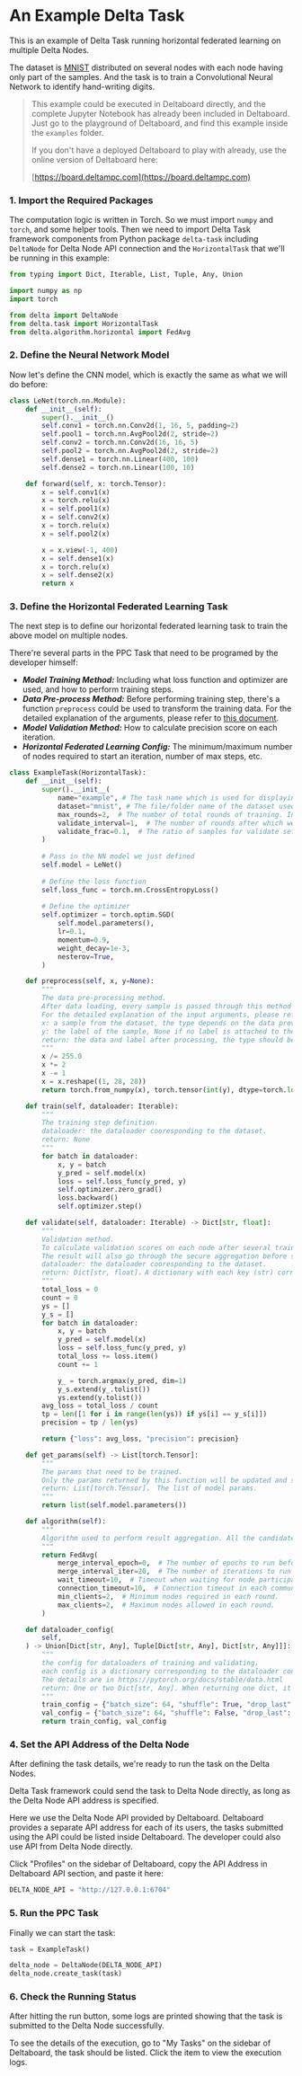 # An Example Delta Task

This is an example of Delta Task running horizontal federated learning on multiple Delta Nodes.

The dataset is [MNIST](http://yann.lecun.com/exdb/mnist/) distributed on several nodes with each node having only part of the samples. And the task is to train a Convolutional Neural Network to identify hand-writing digits.

> This example could be executed in Deltaboard directly, and the complete Jupyter Notebook has already been included in Deltaboard. Just go to the playground of Deltaboard, and find this example inside the `examples` folder.
>
> If you don't have a deployed Deltaboard to play with already, use the online version of Deltaboard here:
>
> [https://board.deltampc.com](https://board.deltampc.com)

### 1. Import the Required Packages

The computation logic is written in Torch. So we must import `numpy` and `torch`, and some helper tools. Then we need to import Delta Task framework components from Python package `delta-task` including `DeltaNode` for Delta Node API connection and the `HorizontalTask` that we'll be running in this example:

```python
from typing import Dict, Iterable, List, Tuple, Any, Union

import numpy as np
import torch

from delta import DeltaNode
from delta.task import HorizontalTask
from delta.algorithm.horizontal import FedAvg
```

### 2. Define the Neural Network Model

Now let's define the CNN model, which is exactly the same as what we will do before:

```python
class LeNet(torch.nn.Module):
    def __init__(self):
        super().__init__()
        self.conv1 = torch.nn.Conv2d(1, 16, 5, padding=2)
        self.pool1 = torch.nn.AvgPool2d(2, stride=2)
        self.conv2 = torch.nn.Conv2d(16, 16, 5)
        self.pool2 = torch.nn.AvgPool2d(2, stride=2)
        self.dense1 = torch.nn.Linear(400, 100)
        self.dense2 = torch.nn.Linear(100, 10)

    def forward(self, x: torch.Tensor):
        x = self.conv1(x)
        x = torch.relu(x)
        x = self.pool1(x)
        x = self.conv2(x)
        x = torch.relu(x)
        x = self.pool2(x)

        x = x.view(-1, 400)
        x = self.dense1(x)
        x = torch.relu(x)
        x = self.dense2(x)
        return x
```

### 3. Define the Horizontal Federated Learning Task

The next step is to define our horizontal federated learning task to train the above model on multiple nodes.

There're several parts in the PPC Task that need to be programed by the developer himself:

* _**Model Training Method:**_ Including what loss function and optimizer are used, and how to perform training steps.
* _**Data Pre-process Method:**_ Before performing training step, there's a function `preprocess` could be used to transform the training data. For the detailed explanation of the arguments, please refer to [this document](https://docs.deltampc.com/network-deployment/prepare-data).
* _**Model Validation Method:**_ How to calculate precision score on each iteration.
* _**Horizontal Federated Learning Config:**_ The minimum/maximum number of nodes required to start an iteration, number of max steps, etc.

```python
class ExampleTask(HorizontalTask):
    def __init__(self):
        super().__init__(
            name="example", # The task name which is used for displaying purpose.
            dataset="mnist", # The file/folder name of the dataset used. The file/folder should be placed under the data folder of all the Delta Nodes.
            max_rounds=2,  # The number of total rounds of training. In every round, all the nodes calculate their own partial results, and summit them to the server.
            validate_interval=1,  # The number of rounds after which we calculate a validation score.
            validate_frac=0.1,  # The ratio of samples for validate set in the whole dataset，range in (0,1)
        )
        
        # Pass in the NN model we just defined
        self.model = LeNet()
        
        # Define the loss function
        self.loss_func = torch.nn.CrossEntropyLoss()
        
        # Define the optimizer
        self.optimizer = torch.optim.SGD(
            self.model.parameters(),
            lr=0.1,
            momentum=0.9,
            weight_decay=1e-3,
            nesterov=True,
        )

    def preprocess(self, x, y=None):
        """
        The data pre-processing method.
        After data loading, every sample is passed through this method to be transformed.
        For the detailed explanation of the input arguments, please refer to https://docs.deltampc.com/network-deployment/prepare-data
        x: a sample from the dataset, the type depends on the data provided.
        y: the label of the sample, None if no label is attached to the sample.
        return: the data and label after processing, the type should be torch.Tensor or np.ndarray
        """
        x /= 255.0
        x *= 2
        x -= 1
        x = x.reshape((1, 28, 28))
        return torch.from_numpy(x), torch.tensor(int(y), dtype=torch.long)

    def train(self, dataloader: Iterable):
        """
        The training step definition.
        dataloader: the dataloader cooresponding to the dataset.
        return: None
        """
        for batch in dataloader:
            x, y = batch
            y_pred = self.model(x)
            loss = self.loss_func(y_pred, y)
            self.optimizer.zero_grad()
            loss.backward()
            self.optimizer.step()

    def validate(self, dataloader: Iterable) -> Dict[str, float]:
        """
        Validation method.
        To calculate validation scores on each node after several training steps.
        The result will also go through the secure aggregation before sending back to server.
        dataloader: the dataloader cooresponding to the dataset.
        return: Dict[str, float]，A dictionary with each key (str) corresponds to a score's name and the value (float) to the score's value.
        """
        total_loss = 0
        count = 0
        ys = []
        y_s = []
        for batch in dataloader:
            x, y = batch
            y_pred = self.model(x)
            loss = self.loss_func(y_pred, y)
            total_loss += loss.item()
            count += 1

            y_ = torch.argmax(y_pred, dim=1)
            y_s.extend(y_.tolist())
            ys.extend(y.tolist())
        avg_loss = total_loss / count
        tp = len([1 for i in range(len(ys)) if ys[i] == y_s[i]])
        precision = tp / len(ys)

        return {"loss": avg_loss, "precision": precision}

    def get_params(self) -> List[torch.Tensor]:
        """
        The params that need to be trained.
        Only the params returned by this function will be updated and saved during aggregation.
        return: List[torch.Tensor]， The list of model params.
        """
        return list(self.model.parameters())

    def algorithm(self):
        """
        Algorithm used to perform result aggregation. All the candidates are included in the package delta.algorithm.horizontal
        """
        return FedAvg(
            merge_interval_epoch=0,  # The number of epochs to run before aggregation is performed.
            merge_interval_iter=20,  # The number of iterations to run before aggregation is performed. One of this and the above number must be 0.
            wait_timeout=10,  # Timeout when waiting for node participating.
            connection_timeout=10,  # Connection timeout in each communication in the aggregation algorithm.
            min_clients=2,  # Minimum nodes required in each round.
            max_clients=2,  # Maximum nodes allowed in each round.
        )

    def dataloader_config(
        self,
    ) -> Union[Dict[str, Any], Tuple[Dict[str, Any], Dict[str, Any]]]:
        """
        the config for dataloaders of training and validating，
        each config is a dictionary corresponding to the dataloader config of PyTorch.
        The details are in https://pytorch.org/docs/stable/data.html
        return: One or two Dict[str, Any]. When returning one dict, it is used for both training and validating dataloader.
        """
        train_config = {"batch_size": 64, "shuffle": True, "drop_last": True}
        val_config = {"batch_size": 64, "shuffle": False, "drop_last": False}
        return train_config, val_config

```

### 4. Set the API Address of the Delta Node

After defining the task details, we're ready to run the task on the Delta Nodes.

Delta Task framework could send the task to Delta Node directly, as long as the Delta Node API address is specified.

Here we use the Delta Node API provided by Deltaboard. Deltaboard provides a separate API address for each of its users, the tasks submitted using the API could be listed inside Deltaboard. The developer could also use API from Delta Node directly.

Click "Profiles" on the sidebar of Deltaboard, copy the API Address in Deltaboard API section, and paste it here:

```python
DELTA_NODE_API = "http://127.0.0.1:6704"
```

### 5. Run the PPC Task

Finally we can start the task:

```python
task = ExampleTask()

delta_node = DeltaNode(DELTA_NODE_API)
delta_node.create_task(task)
```

### 6. Check the Running Status

After hitting the run button, some logs are printed showing that the task is submitted to the Delta Node successfully.

To see the details of the execution, go to "My Tasks" on the sidebar of Deltaboard, the task should be listed. Click the item to view the execution logs.

